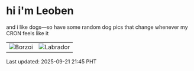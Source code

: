 # hi i'm Leoben

and i like dogs—so have some random dog pics that change whenever my CRON feels like it

|  |  |
|--------|----------|
| ![Borzoi](https://random-dog-vercel.vercel.app/api/random-borzoi?v=1758462333) | ![Labrador](https://random-dog-vercel.vercel.app/api/random-labrador?v=1758462333) |

Last updated: 2025-09-21 21:45 PHT
